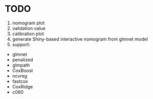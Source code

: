 
# TODO

1. nomogram plot
2. validation value
3. calibration plot
4. generate Shiny-based interactive nomogram from glmnet model
5. support:
 * glmnet
 * penalized
 * glmpath
 * CoxBoost
 * ncvreg
 * fastcox
 * CoxRidge
 * c060
